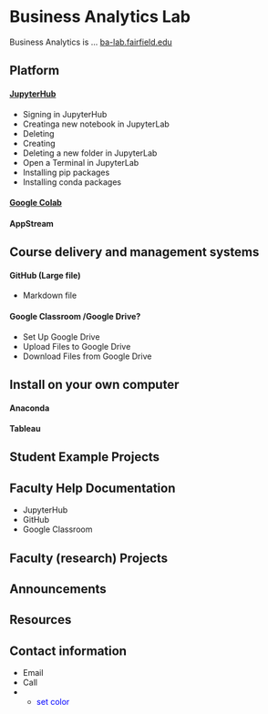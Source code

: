 # Business Analytics Lab

Business Analytics is ... [ba-lab.fairfield.edu](ba-lab.fairfield.edu)

## Platform
 
#### [JupyterHub](https://github.com/ypff/balab/blob/master/JupyterHub.md)
+ Signing in JupyterHub
+ Creatinga new notebook in JupyterLab
+ Deleting 
+ Creating
+ Deleting a new folder in JupyterLab
+ Open a Terminal in JupyterLab
+ Installing pip packages
+ Installing conda packages

#### [Google Colab](http://colab.research.google.com)  

#### AppStream

## Course delivery and management systems

#### GitHub (Large file)
+ Markdown file

#### Google Classroom /Google Drive?
+ Set Up Google Drive
+ Upload Files to Google Drive
+ Download Files from Google Drive

## Install on your own computer

#### Anaconda
#### Tableau

## Student Example Projects
## Faculty Help Documentation
+ JupyterHub
+ GitHub
+ Google Classroom
## Faculty (research) Projects
## Announcements
## Resources
## Contact information
+ Email
+ Call
+ - <span style="color:blue"> set color </span>
